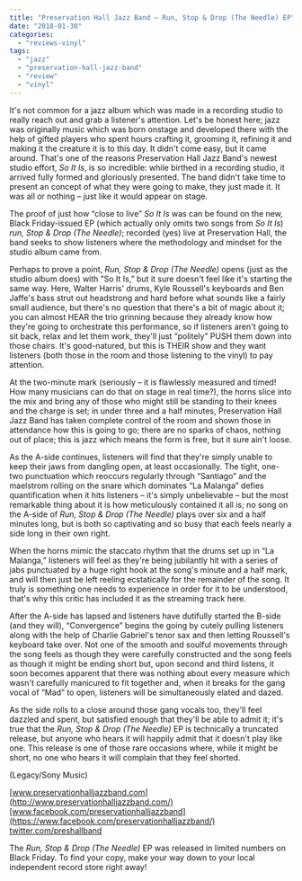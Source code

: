 ```yaml
---
title: "Preservation Hall Jazz Band – Run, Stop & Drop (The Needle) EP"
date: "2018-01-30"
categories: 
  - "reviews-vinyl"
tags: 
  - "jazz"
  - "preservation-hall-jazz-band"
  - "review"
  - "vinyl"
---
```


It's not common for a jazz album which was made in a recording studio to really reach out and grab a listener's attention. Let's be honest here; jazz was originally music which was born onstage and developed there with the help of gifted players who spent hours crafting it, grooming it, refining it and making it the creature it is to this day. It didn't come easy, but it came around. That's one of the reasons Preservation Hall Jazz Band's newest studio effort, _So It Is_, is so incredible: while birthed in a recording studio, it arrived fully formed and gloriously presented. The band didn't take time to present an concept of what they were going to make, they just made it. It was all or nothing – just like it would appear on stage.

The proof of just how “close to live” _So It Is_ was can be found on the new, Black Friday-issued EP (which actually only omits two songs from _So It Is_) _run, Stop & Drop (The Needle)_; recorded (yes) live at Preservation Hall, the band seeks to show listeners where the methodology and mindset for the studio album came from.

Perhaps to prove a point, _Run, Stop & Drop (The Needle)_ opens (just as the studio album does) with ”So It Is,” but it sure doesn't feel like it's starting the same way. Here, Walter Harris' drums, Kyle Roussell's keyboards and Ben Jaffe's bass strut out headstrong and hard before what sounds like a fairly small audience, but there's no question that there's a bit of magic about it; you can almost HEAR the trio grinning because they already know how they're going to orchestrate this performance, so if listeners aren't going to sit back, relax and let them work, they'll just “politely” PUSH them down into those chairs. It's good-natured, but this is THEIR show and they want listeners (both those in the room and those listening to the vinyl) to pay attention.

At the two-minute mark (seriously – it is flawlessly measured and timed! How many musicians can do that on stage in real time?), the horns slice into the mix and bring any of those who might still be standing to their knees and the charge is set; in under three and a half minutes, Preservation Hall Jazz Band has taken complete control of the room and shown those in attendance how this is going to go; there are no sparks of chaos, nothing out of place; this is jazz which means the form is free, but it sure ain't loose.

As the A-side continues, listeners will find that they're simply unable to keep their jaws from dangling open, at least occasionally. The tight, one-two punctuation which reoccurs regularly through “Santiago” and the maelstrom rolling on the snare which dominates “La Malanga” defies quantification when it hits listeners – it's simply unbelievable – but the most remarkable thing about it is how meticulously contained it all is; no song on the A-side of _Run, Stop & Drop (The Needle)_ plays over six and a half minutes long, but is both so captivating and so busy that each feels nearly a side long in their own right.

When the horns mimic the staccato rhythm that the drums set up in “La Malanga,” listeners will feel as they're being jubilantly hit with a series of jabs punctuated by a huge right hook at the song's minute and a half mark, and will then just be left reeling ecstatically for the remainder of the song. It truly is something one needs to experience in order for it to be understood, that's why this critic has included it as the streaming track here.

After the A-side has lapsed and listeners have dutifully started the B-side (and they will), “Convergence” begins the going by cutely pulling listeners along with the help of Charlie Gabriel's tenor sax and then letting Roussell's keyboard take over. Not one of the smooth and soulful movements through the song feels as though they were carefully constructed and the song feels as though it might be ending short but, upon second and third listens, it soon becomes apparent that there was nothing about every measure which wasn't carefully manicured to fit together and, when it breaks for the gang vocal of “Mad” to open, listeners will be simultaneously elated and dazed.

As the side rolls to a close around those gang vocals too, they'll feel dazzled and spent, but satisfied enough that they'll be able to admit it; it's true that the _Run, Stop & Drop (The Needle)_ EP is technically a truncated release, but anyone who hears it will happily admit that it doesn't play like one. This release is one of those rare occasions where, while it might be short, no one who hears it will complain that they feel shorted.

(Legacy/Sony Music)

[www.preservationhalljazzband.com](http://www.preservationhalljazzband.com/) [www.facebook.com/preservationhalljazzband](https://www.facebook.com/preservationhalljazzband/) [twitter.com/preshallband](https://twitter.com/preshallband)

The _Run, Stop & Drop (The Needle)_ EP was released in limited numbers on Black Friday. To find your copy, make your way down to your local independent record store right away!
